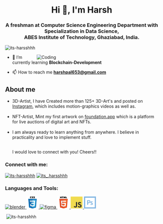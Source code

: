 <h1 align="center">Hi 👋, I'm Harsh</h1>
<h3 align="center">A freshman at Computer Science Engineering Department with Specialization in Data Science, <br>ABES Institute of Technology, Ghaziabad, India.</h3>

<p align="left"> <img src="https://komarev.com/ghpvc/?username=its-harsshhh&label=Profile%20views&color=0e75b6&style=flat" alt="its-harsshhh" /> </p>

<img align="right" alt="Coding" width="400" src="characterboy.png">

- 🌱 I’m currently learning **Blockchain-Development**

- 📫 How to reach me **harshpal653@gmail.com**

<h2>About me</h2>
<ul>
  <li>3D-Artist, I have Created more than 125+ 3D-Art's and posted on <a href="https://www.instagram.com/its_.harsshhh/">Instagram</a>, which includes motion-graphics videos as well as.</li>
  </br>
  <li>NFT-Artist, Mint my first artwork on <a href="https://foundation.app/@itsharsshhh">foundation.app</a> which is a platform for live auctions of digital art and NFTs.</li></br>
  <li> I am always ready to learn anything from anywhere. I believe in practicality and love to implement stuff.</li>
</br>

I would love to connect with you! Cheers!!
</ul>

<h3 align="left">Connect with me:</h3>
<p align="left">
<a href="https://linkedin.com/in/its-harsshhh" target="blank"><img align="center" src="https://raw.githubusercontent.com/rahuldkjain/github-profile-readme-generator/master/src/images/icons/Social/linked-in-alt.svg" alt="its-harsshhh" height="30" width="40" /></a>
<a href="https://instagram.com/its_.harsshhh" target="blank"><img align="center" src="https://raw.githubusercontent.com/rahuldkjain/github-profile-readme-generator/master/src/images/icons/Social/instagram.svg" alt="its_.harsshhh" height="30" width="40" /></a>
</p>

<h3 align="left">Languages and Tools:</h3>
<p align="left"> <a href="https://www.blender.org/" target="_blank"> <img src="https://download.blender.org/branding/community/blender_community_badge_white.svg" alt="blender" width="40" height="40"/> </a> <a href="https://www.w3schools.com/cpp/" target="_blank"> <imgsrc="https://raw.githubusercontent.com/devicons/devicon/master/icons/cplusplus/cplusplus-original.svg" alt="cplusplus" width="40" height="40"/> </a> <a href="https://www.w3schools.com/css/" target="_blank"> <img src="https://raw.githubusercontent.com/devicons/devicon/master/icons/css3/css3-original-wordmark.svg" alt="css3" width="40" height="40"/> </a> <a href="https://www.figma.com/" target="_blank"> <img src="https://www.vectorlogo.zone/logos/figma/figma-icon.svg" alt="figma" width="40" height="40"/> </a> <a href="https://www.w3.org/html/" target="_blank"> <img src="https://raw.githubusercontent.com/devicons/devicon/master/icons/html5/html5-original-wordmark.svg" alt="html5" width="40" height="40"/> </a> <a href="https://developer.mozilla.org/en-US/docs/Web/JavaScript" target="_blank"> <img src="https://raw.githubusercontent.com/devicons/devicon/master/icons/javascript/javascript-original.svg" alt="javascript" width="40" height="40"/> </a> <a href="https://www.photoshop.com/en" target="_blank"> <img src="https://raw.githubusercontent.com/devicons/devicon/master/icons/photoshop/photoshop-line.svg" alt="photoshop" width="40" height="40"/> </a> </p>

<p>&nbsp;<img align="center" src="https://github-readme-stats.vercel.app/api?username=its-harsshhh&show_icons=true&locale=en" alt="its-harsshhh" /></p>


